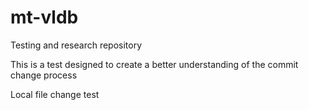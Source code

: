 # mt-vldb
Testing and research repository

This is a test designed to create a better understanding of the commit change process

Local file change test


